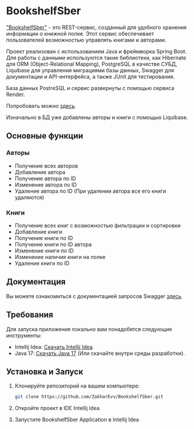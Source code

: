 # BookshelfSber
["BookshelfSber"](https://bookshelfsber.onrender.com/swagger-ui.html) - это REST-сервис, созданный для удобного хранения информации о книжной полке. Этот сервис обеспечивает пользователей возможностью управлять книгами и авторами. 

Проект реализован с использованием Java и фреймворка Spring Boot. Для работы с данными используются такие библиотеки, как Hibernate для ORM (Object-Relational Mapping), PostgreSQL в качестве СУБД, Liquibase для управления миграциями базы данных, Swagger для документации и API-интерфейса, а также JUnit для тестирования.

База данных PostreSQL и сервис развернуты с помощью сервиса Render.

Попробовать можно [здесь](https://bookshelfsber.onrender.com/api/authors).

Изначально в БД уже добавлены авторы и книги с помощью Liquibase.

## Основные функции
### Авторы
- Получение всех авторов
- Добавление автора
- Получение автора по ID
- Изменение автора по ID
- Удаление автора по ID (При удалении автора все его книги удаляются)

### Книги
- Получение всех книг с возможностью фильтрации и сортировки
- Добавление книги
- Получение книги по ID
- Получение книги по ID автора
- Изменение книги по ID
- Изменение наличия книги на полке
- Удаление книги по ID

## Документация
Вы можете ознакомиться с документацией запросов Swagger [здесь](https://bookshelfsber.onrender.com/swagger-ui.html).

## Требования

Для запуска приложения локально вам понадобятся следующие инструменты:

- Intellij Idea: [Скачать Intellij Idea](https://www.jetbrains.com/ru-ru/idea/).
- Java 17: [Скачать Java 17](https://www.oracle.com/java/technologies/javase/jdk17-archive-downloads.html) (Или скачайте внутри среды разработки).

## Установка и Запуск

1. Клонируйте репозиторий на вашем компьютере:

   ```sh
   git clone https://github.com/ZakharEvv/BookshelfSber.git

2. Откройте проект в IDE Intellij Idea

3. Запустите BookshelfSber Application в Intellij Idea


